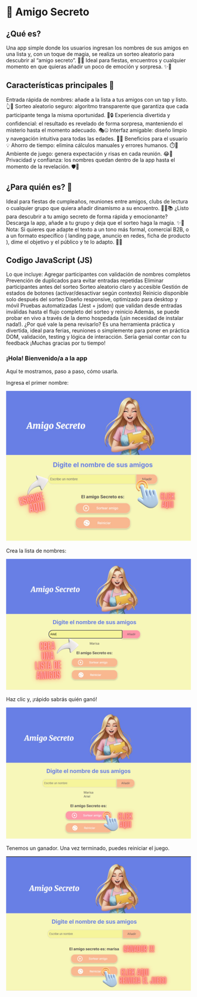 <h1>🤔 Amigo Secreto</h1>
<h2> ¿Qué es? </h2>
<p> Una app simple donde los usuarios ingresan los nombres de sus amigos en una lista y, con un toque de magia, se realiza un sorteo aleatorio para descubrir al “amigo secreto”. 🎉🤫
Ideal para fiestas, encuentros y cualquier momento en que quieras añadir un poco de emoción y sorpresa. ✨🎁 </p>
  
<h2> Características principales 🧭</h2>
<p>Entrada rápida de nombres: añade a la lista a tus amigos con un tap y listo. 👆📝
Sorteo aleatorio seguro: algoritmo transparente que garantiza que cada participante tenga la misma oportunidad. 🔀🔒
Experiencia divertida y confidencial: el resultado es revelado de forma sorpresa, manteniendo el misterio hasta el momento adecuado. 🎭🤐
Interfaz amigable: diseño limpio y navegación intuitiva para todas las edades. 🧼🧭
Beneficios para el usuario 💡
Ahorro de tiempo: elimina cálculos manuales y errores humanos. ⏱️💨
Ambiente de juego: genera expectación y risas en cada reunión. 😂🎈
Privacidad y confianza: los nombres quedan dentro de la app hasta el momento de la revelación. 🛡️🔐 </p>
 <h2>¿Para quién es? 👥</h2
<p> Ideal para fiestas de cumpleaños, reuniones entre amigos, clubs de lectura o cualquier grupo que quiera añadir dinamismo a su encuentro. 🎂🎊📚
¿Listo para descubrir a tu amigo secreto de forma rápida y emocionante?
Descarga la app, añade a tu grupo y deja que el sorteo haga la magia. ✨📲
Nota: Si quieres que adapte el texto a un tono más formal, comercial B2B, o a un formato específico ( landing page, anuncio en redes, ficha de producto ), dime el objetivo y el público y te lo adapto. 🧭💼 </p>
<p>
<h2> Codigo JavaScript (JS) </h2>
Lo que incluye:
 Agregar participantes con validación de nombres completos
 Prevención de duplicados para evitar entradas repetidas
 Eliminar participantes antes del sorteo
 Sorteo aleatorio claro y accesible
 Gestión de estados de botones (activar/desactivar según contexto)
 Reinicio disponible solo después del sorteo
 Diseño responsive, optimizado para desktop y móvil
 Pruebas automatizadas (Jest + jsdom) que validan desde entradas inválidas hasta el flujo completo del sorteo y reinicio
Además, se puede probar en vivo a través de la demo hospedada (¡sin necesidad de instalar nada!).  
¿Por qué vale la pena revisarlo?
Es una herramienta práctica y divertida, ideal para ferias, reuniones o simplemente para poner en práctica DOM, validación, testing y lógica de interacción.
Sería genial contar con tu feedback  
¡Muchas gracias por tu tiempo!
</p>
<h3>¡Hola! Bienvenido/a a la app</h3>

<p>Aquí te mostramos, paso a paso, cómo usarla.</p>

<p>Ingresa el primer nombre:</p>
<img src="app 1 vis.jpg" alt="Imagen de la app - Paso 1" width="600"/>

<p>Crea la lista de nombres:</p>
<img src="app 2 vis.jpg" alt="Imagen de la app - Paso 2" width="600"/>

<p>Haz clic y, ¡rápido sabrás quién ganó!</p>
<img src="app 3 vis.jpg" alt="Imagen de la app - Paso 3" width="600"/>

<p>Tenemos un ganador. Una vez terminado, puedes reiniciar el juego.</p>
<img src="app 4 vis.jpg" alt="Imagen de la app - Paso 4" width="600"/>




